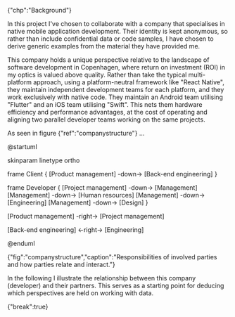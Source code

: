 {"chp":"Background"}

In this project I've chosen to collaborate with a company that specialises in native mobile application development. Their identity is kept anonymous, so rather than include confidential data or code samples, I have chosen to derive generic examples from the material they have provided me.

This company holds a unique perspective relative to the landscape of software development in Copenhagen, where return on investment (ROI) in my optics is valued above quality. Rather than take the typical multi-platform approach, using a platform-neutral framework like "React Native", they maintain independent development teams for each platform, and they work exclusively with native code. They maintain an Android team utilising "Flutter" and an iOS team utilising "Swift". This nets them hardware efficiency and performance advantages, at the cost of operating and aligning two parallel developer teams working on the same projects.

As seen in figure {"ref":"companystructure"} ...

@startuml

skinparam linetype ortho

<style>
componentDiagram {
    BackGroundColor transparent
    frame {
        BackGroundColor white
    }
    component {
        BackGroundColor white
    }
    database {
        BackGroundColor white
    }
}
</style>

frame Client {
    [Product management] -down-> [Back-end engineering]
}

frame Developer {
    [Project management] -down-> [Management]
    [Management] -down-> [Human resources]
    [Management] -down-> [Engineering]
    [Management] -down-> [Design]
}

[Product management] -right-> [Project management]

[Back-end engineering] <-right-> [Engineering]

@enduml

{"fig":"companystructure","caption":"Responsibilities of involved parties and how parties relate and interact."}

In the following I illustrate the relationship between this company (developer) and their partners. This serves as a starting point for deducing which perspectives are held on working with data.

{"break":true}